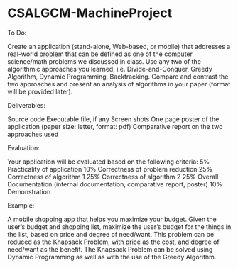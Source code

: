 ﻿# CSALGCM-MachineProject
To Do:

Create an application (stand-alone, Web-based, or mobile) that addresses a real-world problem that can be defined as one of the computer science/math problems we discussed in class. Use any two of the algorithmic approaches you learned, i.e. Divide-and-Conquer, Greedy Algorithm, Dynamic Programming, Backtracking. Compare and contrast the two approaches and present an analysis of algorithms in your paper (format will be provided later).

Deliverables:

Source code
Executable file, if any
Screen shots
One page poster of the application (paper size: letter, format: pdf)
Comparative report on the two approaches used 

Evaluation:

Your application will be evaluated based on the following criteria:
 5% Practicality of application
10% Correctness of problem reduction
25% Correctness of algorithm 1
25% Correctness of algorithm 2
25% Overall Documentation (internal documentation, comparative report, poster)
10% Demonstration


Example: 

A mobile shopping app that helps you maximize your budget. Given the user’s budget and shopping list, maximize the user’s budget for the things in the list, based on price and degree of need/want. This problem can be reduced as the Knapsack Problem, with price as the cost, and degree of need/want as the benefit. The Knapsack Problem can be solved using Dynamic Programming as well as with the use of the Greedy Algorithm. 
